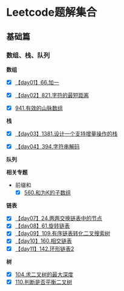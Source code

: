 # Leetcode题解集合

## 基础篇

### 数组、栈、队列

**数组**

- [x] [【day01】66.加一](./basic/array_stack/day1-66.加一.md)
- [x] [【day02】821.字符的最短距离](./basic/array_stack/day2-821.字符的最短距离.md)
- [x] [941.有效的山脉数组](./basic/array_stack/941.有效的山脉数组.md)


**栈**
- [x] [【day03】1381.设计一个支持增量操作的栈](./basic/array_stack/day3-1381.设计一个支持增量操作的栈.md)
- [x] [【day04】394.字符串解码](./basic/array_stack/day4-394字符串解码.md)


**队列**


**相关专题**

- 前缀和
  - [x] [560.和为K的子数组](./basic/array_stack/560.和为k的子数组.md)

**链表**

- [x] [【day07】24.两两交换链表中的节点](./basic/linked_list/day7-24.两两交换链表中的节点.md)
- [x] [【day08】61.旋转链表](./basic/linked_list/day8-61.旋转链表.md)
- [x] [【day09】109.有序链表转化二叉搜索树](./basic/linked_list/day8-61.旋转链表.md)
- [x] [【day10】160.相交链表](https://leetcode-cn.com/problems/intersection-of-two-linked-lists/)
- [x] [【day11】142.环形链表2](https://leetcode-cn.com/problems/linked-list-cycle-ii/)

**树**

- [x] [104.求二叉树的最大深度](./basic/tree/104-求二叉树的最大深度.md)
- [x] [110.判断是否平衡二叉树](./basic/tree/110-平衡二叉树.md)
